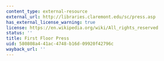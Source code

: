 ```yaml
---
content_type: external-resource
external_url: http://libraries.claremont.edu/sc/press.asp
has_external_license_warning: true
license: https://en.wikipedia.org/wiki/All_rights_reserved
status: ''
title: First Floor Press
uid: 580808a4-41ac-4748-b16d-09920f42796c
wayback_url: ''
---
```

